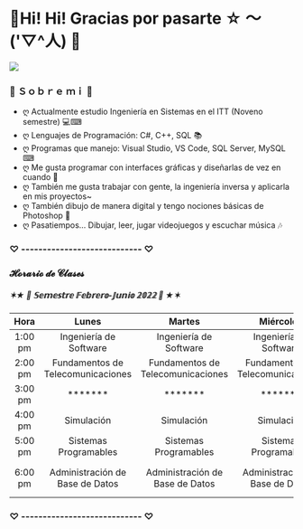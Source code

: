 # 🌸Hi! Hi! Gracias por pasarte  ☆ ～('▽^人) 🌸

![](https://i.imgur.com/9rHqiB3.png)

### 💮 Ｓｏｂｒｅ  ｍｉ 💮
- ღ Actualmente estudio Ingeniería en Sistemas en el ITT (Noveno semestre) 💻⌨
- ღ Lenguajes de Programación: C#, C++, SQL 📚
- ღ Programas que manejo: Visual Studio, VS Code, SQL Server, MySQL ⌨
- ღ Me gusta programar con interfaces gráficas y diseñarlas de vez en cuando 🎨
- ღ También me gusta trabajar con gente, la ingeniería inversa y aplicarla en mis proyectos~
- ღ También dibujo de manera digital y tengo nociones básicas de Photoshop 📝
- ღ Pasatiempos... Dibujar, leer, jugar videojuegos y escuchar música 🎶

### ♡ ---------------------------- ♡

### 𝓗𝓸𝓻𝓪𝓻𝓲𝓸 𝓭𝓮 𝓒𝓵𝓪𝓼𝓮𝓼
##### ✶★  🎀 𝕊𝕖𝕞𝕖𝕤𝕥𝕣𝕖 𝔽𝕖𝕓𝕣𝕖𝕣𝕠-𝕁𝕦𝕟𝕚𝕠 𝟚𝟘𝟚𝟚 🎀  ★✶

|   Hora  |               Lunes               |               Martes              |             Miércoles             |               Jueves              |             Viernes             |
|:-------:|:---------------------------------:|:---------------------------------:|:---------------------------------:|:---------------------------------:|:-------------------------------:|
| 1:00 pm |       Ingeniería de Software      |       Ingeniería de Software      |       Ingeniería de Software      |       Ingeniería de Software      |      Ingeniería de Software     |
| 2:00 pm | Fundamentos de Telecomunicaciones | Fundamentos de Telecomunicaciones | Fundamentos de Telecomunicaciones | Fundamentos de Telecomunicaciones |             *******             |
| 3:00 pm |              *******              |              *******              |              *******              |              *******              |             *******             |
| 4:00 pm |             Simulación            |             Simulación            |             Simulación            |             Simulación            |            Simulación           |
| 5:00 pm |       Sistemas Programables       |       Sistemas Programables       |       Sistemas Programables       |       Sistemas Programables       |             *******             |
| 6:00 pm |  Administración de Base de Datos  |  Administración de Base de Datos  |  Administración de Base de Datos  |  Administración de Base de Datos  | Administración de Base de Datos |

### ♡ ---------------------------- ♡
